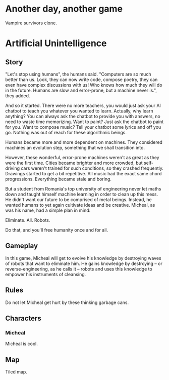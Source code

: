 # Another day, another game
Vampire survivors clone.

# Artificial Unintelligence
## Story
"Let's stop using humans", the humans said. "Computers are so
much better than us. Look, they can now write code, compose 
poetry, they can even have complex discussions with us!
Who knows how much they will do in the future. Humans are
slow and error-prone, but a machine never is.", they added.

And so it started. There were no more teachers, you would just
ask your AI chatbot to teach you whatever you wanted to learn. Actually,
why learn anything? You can always ask the chatbot
to provide you with answers, no need to waste time memorizing. Want to paint? Just ask the
chatbot to paint for you. Want to compose music? Tell your chatbot some lyrics and off you go.
Nothing was out of reach for these algorithmic beings.

Humans became more and more dependent on machines. They
considered machines an evolution step, something that we 
shall transition into.

However, these wonderful, error-prone machines weren't as great as they
were the first time. Cities became brighter and more crowded, but
self-driving cars weren't trained for such conditions, so they crashed frequently.
Drawings started to get a bit repetitive. All music had the exact same
chord progressions. Everything became stale and boring.

But a student from Romania's top university of engineering
never let maths down and taught himself machine learning in order
to clean up this mess. He didn't want our future to be
comprised of metal beings. Instead, he wanted humans to yet again 
cultivate ideas and be creative.
Micheal, as was his name, had a simple plan
in mind:

Eliminate. All. Robots.

Do that, and you'll free humanity once and for all.

## Gameplay
In this game, Micheal will get to evolve his knowledge by destroying
waves of robots that want to eliminate him. He gains knowledge
by destroying – or reverse-engineering, as he calls it – robots and uses
this knowledge to empower his instruments of cleansing.

## Rules
Do not let Micheal get hurt by these thinking garbage cans.

## Characters
### Micheal
Micheal is cool.

## Map
Tiled map.
